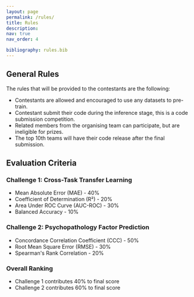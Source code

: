 ```yaml
---
layout: page
permalink: /rules/
title: Rules
description:  
nav: true
nav_order: 4

bibliography: rules.bib
---
```



## General Rules
The rules that will be provided to the contestants are the following:

-  Contestants are allowed and encouraged to use any datasets to pre-train.
- Contestant submit their code during the inference stage, this is a code submission competition.
- Related members from the organising team can participate, but are ineligible for prizes.
- The top 10th teams will have their code release after the final submission.
## Evaluation Criteria

### Challenge 1: Cross-Task Transfer Learning
- Mean Absolute Error (MAE) - 40%
- Coefficient of Determination (R²) - 20%
- Area Under ROC Curve (AUC-ROC) - 30%
- Balanced Accuracy - 10%

### Challenge 2: Psychopathology Factor Prediction
- Concordance Correlation Coefficient (CCC) - 50%
- Root Mean Square Error (RMSE) - 30%
- Spearman's Rank Correlation - 20%

### Overall Ranking
- Challenge 1 contributes 40% to final score
- Challenge 2 contributes 60% to final score
